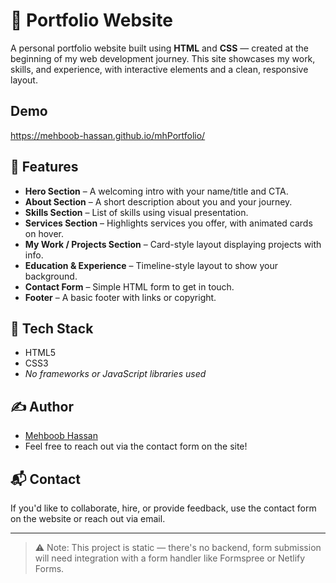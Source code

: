 # 💼 Portfolio Website

A personal portfolio website built using **HTML** and **CSS** — created at the beginning of my web development journey. This site showcases my work, skills, and experience, with interactive elements and a clean, responsive layout.

## Demo
https://mehboob-hassan.github.io/mhPortfolio/


## 🚀 Features

- **Hero Section** – A welcoming intro with your name/title and CTA.
- **About Section** – A short description about you and your journey.
- **Skills Section** – List of skills using visual presentation.
- **Services Section** – Highlights services you offer, with animated cards on hover.
- **My Work / Projects Section** – Card-style layout displaying projects with info.
- **Education & Experience** – Timeline-style layout to show your background.
- **Contact Form** – Simple HTML form to get in touch.
- **Footer** – A basic footer with links or copyright.

## 🎨 Tech Stack

- HTML5  
- CSS3  
- *No frameworks or JavaScript libraries used*


## ✍️ Author

- [Mehboob Hassan](https://mehboob-hassan.github.io/mhPortfolio/)  
- Feel free to reach out via the contact form on the site!

## 📬 Contact

If you'd like to collaborate, hire, or provide feedback, use the contact form on the website or reach out via email.

---

> ⚠️ Note: This project is static — there's no backend, form submission will need integration with a form handler like Formspree or Netlify Forms.

